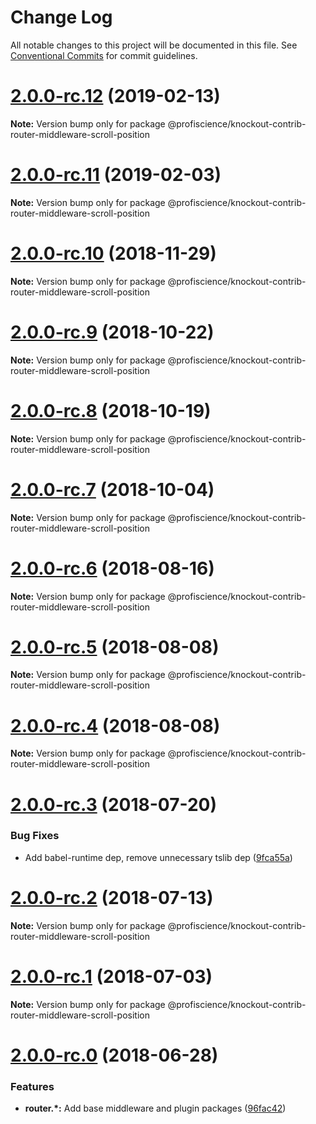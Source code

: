 # Change Log

All notable changes to this project will be documented in this file.
See [Conventional Commits](https://conventionalcommits.org) for commit guidelines.

# [2.0.0-rc.12](https://github.com/Profiscience/knockout-contrib/compare/@profiscience/knockout-contrib-router-middleware-scroll-position@2.0.0-rc.11...@profiscience/knockout-contrib-router-middleware-scroll-position@2.0.0-rc.12) (2019-02-13)

**Note:** Version bump only for package @profiscience/knockout-contrib-router-middleware-scroll-position

# [2.0.0-rc.11](https://github.com/Profiscience/knockout-contrib/compare/@profiscience/knockout-contrib-router-middleware-scroll-position@2.0.0-rc.10...@profiscience/knockout-contrib-router-middleware-scroll-position@2.0.0-rc.11) (2019-02-03)

**Note:** Version bump only for package @profiscience/knockout-contrib-router-middleware-scroll-position

# [2.0.0-rc.10](https://github.com/Profiscience/knockout-contrib/compare/@profiscience/knockout-contrib-router-middleware-scroll-position@2.0.0-rc.9...@profiscience/knockout-contrib-router-middleware-scroll-position@2.0.0-rc.10) (2018-11-29)

**Note:** Version bump only for package @profiscience/knockout-contrib-router-middleware-scroll-position

# [2.0.0-rc.9](https://github.com/Profiscience/knockout-contrib/compare/@profiscience/knockout-contrib-router-middleware-scroll-position@2.0.0-rc.8...@profiscience/knockout-contrib-router-middleware-scroll-position@2.0.0-rc.9) (2018-10-22)

**Note:** Version bump only for package @profiscience/knockout-contrib-router-middleware-scroll-position

# [2.0.0-rc.8](https://github.com/Profiscience/knockout-contrib/compare/@profiscience/knockout-contrib-router-middleware-scroll-position@2.0.0-rc.7...@profiscience/knockout-contrib-router-middleware-scroll-position@2.0.0-rc.8) (2018-10-19)

**Note:** Version bump only for package @profiscience/knockout-contrib-router-middleware-scroll-position

<a name="2.0.0-rc.7"></a>

# [2.0.0-rc.7](https://github.com/Profiscience/knockout-contrib/compare/@profiscience/knockout-contrib-router-middleware-scroll-position@2.0.0-rc.6...@profiscience/knockout-contrib-router-middleware-scroll-position@2.0.0-rc.7) (2018-10-04)

**Note:** Version bump only for package @profiscience/knockout-contrib-router-middleware-scroll-position

<a name="2.0.0-rc.6"></a>

# [2.0.0-rc.6](https://github.com/Profiscience/knockout-contrib/compare/@profiscience/knockout-contrib-router-middleware-scroll-position@2.0.0-rc.5...@profiscience/knockout-contrib-router-middleware-scroll-position@2.0.0-rc.6) (2018-08-16)

**Note:** Version bump only for package @profiscience/knockout-contrib-router-middleware-scroll-position

<a name="2.0.0-rc.5"></a>

# [2.0.0-rc.5](https://github.com/Profiscience/knockout-contrib/compare/@profiscience/knockout-contrib-router-middleware-scroll-position@2.0.0-rc.4...@profiscience/knockout-contrib-router-middleware-scroll-position@2.0.0-rc.5) (2018-08-08)

**Note:** Version bump only for package @profiscience/knockout-contrib-router-middleware-scroll-position

<a name="2.0.0-rc.4"></a>

# [2.0.0-rc.4](https://github.com/Profiscience/knockout-contrib/compare/@profiscience/knockout-contrib-router-middleware-scroll-position@2.0.0-rc.3...@profiscience/knockout-contrib-router-middleware-scroll-position@2.0.0-rc.4) (2018-08-08)

**Note:** Version bump only for package @profiscience/knockout-contrib-router-middleware-scroll-position

<a name="2.0.0-rc.3"></a>

# [2.0.0-rc.3](https://github.com/Profiscience/knockout-contrib/compare/@profiscience/knockout-contrib-router-middleware-scroll-position@2.0.0-rc.2...@profiscience/knockout-contrib-router-middleware-scroll-position@2.0.0-rc.3) (2018-07-20)

### Bug Fixes

- Add babel-runtime dep, remove unnecessary tslib dep ([9fca55a](https://github.com/Profiscience/knockout-contrib/commit/9fca55a))

<a name="2.0.0-rc.2"></a>

# [2.0.0-rc.2](https://github.com/Profiscience/knockout-contrib/compare/@profiscience/knockout-contrib-router-middleware-scroll-position@2.0.0-rc.1...@profiscience/knockout-contrib-router-middleware-scroll-position@2.0.0-rc.2) (2018-07-13)

**Note:** Version bump only for package @profiscience/knockout-contrib-router-middleware-scroll-position

<a name="2.0.0-rc.1"></a>

# [2.0.0-rc.1](https://github.com/Profiscience/knockout-contrib/compare/@profiscience/knockout-contrib-router-middleware-scroll-position@2.0.0-rc.0...@profiscience/knockout-contrib-router-middleware-scroll-position@2.0.0-rc.1) (2018-07-03)

**Note:** Version bump only for package @profiscience/knockout-contrib-router-middleware-scroll-position

<a name="2.0.0-rc.0"></a>

# [2.0.0-rc.0](https://github.com/Profiscience/knockout-contrib/compare/@profiscience/knockout-contrib-router-middleware-scroll-position@1.0.0-alpha.9...@profiscience/knockout-contrib-router-middleware-scroll-position@2.0.0-rc.0) (2018-06-28)

### Features

- **router.\*:** Add base middleware and plugin packages ([96fac42](https://github.com/Profiscience/knockout-contrib/commit/96fac42))
